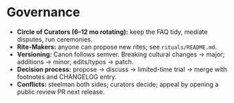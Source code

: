 # Governance

- **Circle of Curators (6–12 mo rotating):** keep the FAQ tidy, mediate disputes, run ceremonies.
- **Rite-Makers:** anyone can propose new rites; see `rituals/README.md`.
- **Versioning:** Canon follows semver. Breaking cultural changes → major; additions → minor; edits/typos → patch.
- **Decision process:** propose → discuss → limited-time trial → merge with footnotes and CHANGELOG entry.
- **Conflicts:** steelman both sides; curators decide; appeal by opening a public review PR next release.
